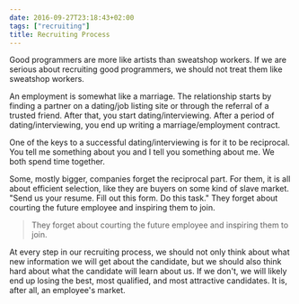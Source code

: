 ```yaml
---
date: 2016-09-27T23:18:43+02:00
tags: ["recruiting"]
title: Recruiting Process
---
```

Good programmers are more like artists than sweatshop workers. If we are serious about recruiting good programmers, we should not treat them like sweatshop workers.

An employment is somewhat like a marriage. The relationship starts by finding a partner on a dating/job listing site or through the referral of a trusted friend. After that, you start dating/interviewing. After a period of dating/interviewing, you end up writing a marriage/employment contract.

One of the keys to a successful dating/interviewing is for it to be reciprocal. You tell me something about you and I tell you something about me. We both spend time together.

Some, mostly bigger, companies forget the reciprocal part. For them, it is all about efficient selection, like they are buyers on some kind of slave market. "Send us your resume. Fill out this form. Do this task." They forget about courting the future employee and inspiring them to join.

> They forget about courting the future employee and inspiring them to join.

At every step in our recruiting process, we should not only think about what new information we will get about the candidate, but we should also think hard about what the candidate will learn about us. If we don't, we will likely end up losing the best, most qualified, and most attractive candidates. It is, after all, an employee's market.